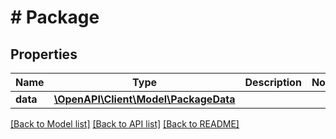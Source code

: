 # # Package

## Properties

Name | Type | Description | Notes
------------ | ------------- | ------------- | -------------
**data** | [**\OpenAPI\Client\Model\PackageData**](PackageData.md) |  |

[[Back to Model list]](../../README.md#models) [[Back to API list]](../../README.md#endpoints) [[Back to README]](../../README.md)
